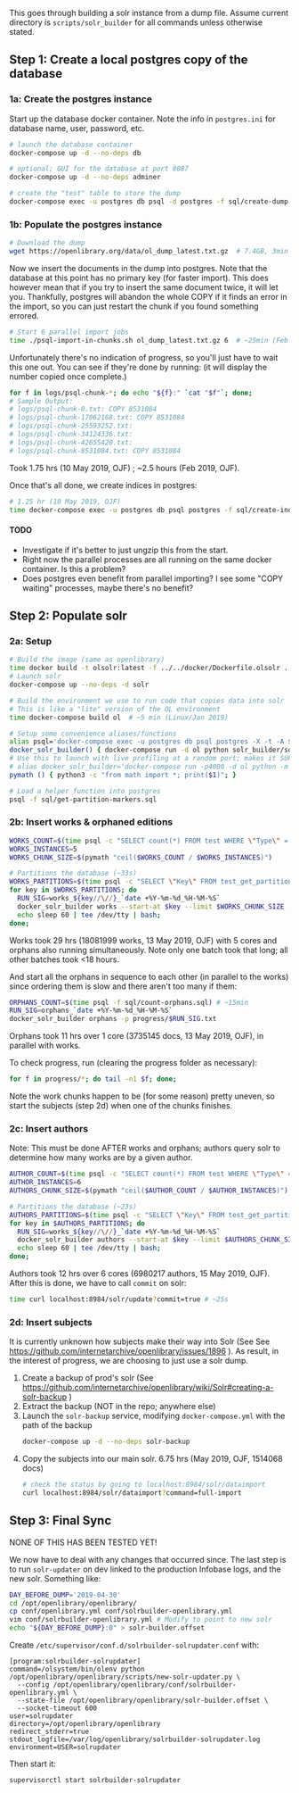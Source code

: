 This goes through building a solr instance from a dump file. Assume current directory is `scripts/solr_builder` for all commands unless otherwise stated.

## Step 1: Create a local postgres copy of the database

### 1a: Create the postgres instance

Start up the database docker container. Note the info in `postgres.ini` for database name, user, password, etc.

```bash
# launch the database container
docker-compose up -d --no-deps db

# optional; GUI for the database at port 8087
docker-compose up -d --no-deps adminer

# create the "test" table to store the dump
docker-compose exec -u postgres db psql -d postgres -f sql/create-dump-table.sql
```

### 1b: Populate the postgres instance

```bash
# Download the dump
wget https://openlibrary.org/data/ol_dump_latest.txt.gz  # 7.4GB, 3min (10 May 2019, OJF); 7.3GB, 6.5min (Feb 2019, OJF)
```

Now we insert the documents in the dump into postgres. Note that the database at this point has no primary key (for faster import). This does however mean that if you try to insert the same document twice, it will let you. Thankfully, postgres will abandon the whole COPY if it finds an error in the import, so you can just restart the chunk if you found something errored.

```bash
# Start 6 parallel import jobs
time ./psql-import-in-chunks.sh ol_dump_latest.txt.gz 6  # ~25min (Feb 2019, OJF)
```

Unfortunately there's no indication of progress, so you'll just have to wait this one out. You can see if they're done by running: (it will display the number copied once complete.)

```bash
for f in logs/psql-chunk-*; do echo "${f}:" `cat "$f"`; done;
# Sample Output:
# logs/psql-chunk-0.txt: COPY 8531084
# logs/psql-chunk-17062168.txt: COPY 8531084
# logs/psql-chunk-25593252.txt:
# logs/psql-chunk-34124336.txt:
# logs/psql-chunk-42655420.txt:
# logs/psql-chunk-8531084.txt: COPY 8531084
```

Took 1.75 hrs (10 May 2019, OJF) ; ~2.5 hours (Feb 2019, OJF).

Once that's all done, we create indices in postgres:

```bash
# 1.25 hr (10 May 2019, OJF)
time docker-compose exec -u postgres db psql postgres -f sql/create-indices.sql | ts '[%Y-%m-%d %H:%M:%S]'
```

#### TODO
- Investigate if it's better to just ungzip this from the start.
- Right now the parallel processes are all running on the same docker container. Is this a problem?
- Does postgres even benefit from parallel importing? I see some "COPY waiting" processes, maybe there's no benefit?

## Step 2: Populate solr

### 2a: Setup

```bash
# Build the image (same as openlibrary)
time docker build -t olsolr:latest -f ../../docker/Dockerfile.olsolr ../../
# Launch solr
docker-compose up --no-deps -d solr

# Build the environment we use to run code that copies data into solr
# This is like a "lite" version of the OL environment
time docker-compose build ol  # ~5 min (Linux/Jan 2019)

# Setup some convenience aliases/functions
alias psql='docker-compose exec -u postgres db psql postgres -X -t -A $1'
docker_solr_builder() { docker-compose run -d ol python solr_builder/solr_builder.py $@; }
# Use this to launch with live profiling at a random port; makes it SUPER easy to check progress/bottlenecks
# alias docker_solr_builder='docker-compose run -p4000 -d ol python -m cprofilev -a 0.0.0.0 solr_builder.py $1'
pymath () { python3 -c "from math import *; print($1)"; }

# Load a helper function into postgres
psql -f sql/get-partition-markers.sql
```

### 2b: Insert works & orphaned editions

```bash
WORKS_COUNT=$(time psql -c "SELECT count(*) FROM test WHERE \"Type\" = '/type/work'") # ~10min
WORKS_INSTANCES=5
WORKS_CHUNK_SIZE=$(pymath "ceil($WORKS_COUNT / $WORKS_INSTANCES)")

# Partitions the database (~33s)
WORKS_PARTITIONS=$(time psql -c "SELECT \"Key\" FROM test_get_partition_markers('/type/work', $WORKS_CHUNK_SIZE);")
for key in $WORKS_PARTITIONS; do
  RUN_SIG=works_${key//\//}_`date +%Y-%m-%d_%H-%M-%S`
  docker_solr_builder works --start-at $key --limit $WORKS_CHUNK_SIZE -p progress/$RUN_SIG.txt
  echo sleep 60 | tee /dev/tty | bash;
done;
```

Works took 29 hrs (18081999 works, 13 May 2019, OJF) with 5 cores and orphans also running simultaneously. Note only one batch took that long; all other batches took <18 hours.

And start all the orphans in sequence to each other (in parallel to the works) since ordering them is slow and there aren't too many if them:

```bash
ORPHANS_COUNT=$(time psql -f sql/count-orphans.sql) # ~15min
RUN_SIG=orphans_`date +%Y-%m-%d_%H-%M-%S`
docker_solr_builder orphans -p progress/$RUN_SIG.txt
```

Orphans took 11 hrs over 1 core (3735145 docs, 13 May 2019, OJF), in parallel with works.

To check progress, run (clearing the progress folder as necessary):

```bash
for f in progress/*; do tail -n1 $f; done;
```

Note the work chunks happen to be (for some reason) pretty uneven, so start the subjects (step 2d) when one of the chunks finishes.

### 2c: Insert authors

Note: This must be done AFTER works and orphans; authors query solr to determine how many works are by a given author.

```bash
AUTHOR_COUNT=$(time psql -c "SELECT count(*) FROM test WHERE \"Type\" = '/type/author'") # ~25s
AUTHOR_INSTANCES=6
AUTHORS_CHUNK_SIZE=$(pymath "ceil($AUTHOR_COUNT / $AUTHOR_INSTANCES)")

# Partitions the database (~23s)
AUTHORS_PARTITIONS=$(time psql -c "SELECT \"Key\" FROM test_get_partition_markers('/type/author', $AUTHORS_CHUNK_SIZE)")
for key in $AUTHORS_PARTITIONS; do
  RUN_SIG=works_${key//\//}_`date +%Y-%m-%d_%H-%M-%S`
  docker_solr_builder authors --start-at $key --limit $AUTHORS_CHUNK_SIZE -p progress/$RUN_SIG.txt
  echo sleep 60 | tee /dev/tty | bash;
done;
```

Authors took 12 hrs over 6 cores (6980217 authors, 15 May 2019, OJF). After this is done, we have to call `commit` on solr:

```bash
time curl localhost:8984/solr/update?commit=true # ~25s
```

### 2d: Insert subjects

It is currently unknown how subjects make their way into Solr (See See https://github.com/internetarchive/openlibrary/issues/1896 ). As result, in the interest of progress, we are choosing to just use a solr dump.

1. Create a backup of prod's solr (See https://github.com/internetarchive/openlibrary/wiki/Solr#creating-a-solr-backup )
2. Extract the backup (NOT in the repo; anywhere else)
3. Launch the `solr-backup` service, modifying `docker-compose.yml` with the path of the backup
    ```bash
    docker-compose up -d --no-deps solr-backup
    ```
4. Copy the subjects into our main solr. 6.75 hrs (May 2019, OJF, 1514068 docs)
    ```bash
    # check the status by going to localhost:8984/solr/dataimport
    curl localhost:8984/solr/dataimport?command=full-import
    ```

## Step 3: Final Sync

NONE OF THIS HAS BEEN TESTED YET!

We now have to deal with any changes that occurred since. The last step is to run `solr-updater` on dev linked to the production Infobase logs, and the new solr. Something like:

```bash
DAY_BEFORE_DUMP='2019-04-30'
cd /opt/openlibrary/openlibrary/
cp conf/openlibrary.yml conf/solrbuilder-openlibrary.yml
vim conf/solrbuilder-openlibrary.yml # Modify to point to new solr
echo "${DAY_BEFORE_DUMP}:0" > solr-builder.offset
```

Create `/etc/supervisor/conf.d/solrbuilder-solrupdater.conf` with:
```
[program:solrbuilder-solrupdater]
command=/olsystem/bin/olenv python /opt/openlibrary/openlibrary/scripts/new-solr-updater.py \
  --config /opt/openlibrary/openlibrary/conf/solrbuilder-openlibrary.yml \
  --state-file /opt/openlibrary/openlibrary/solr-builder.offset \
  --socket-timeout 600
user=solrupdater
directory=/opt/openlibrary/openlibrary
redirect_stderr=true
stdout_logfile=/var/log/openlibrary/solrbuilder-solrupdater.log
environment=USER=solrupdater
```

Then start it:

```bash
supervisorctl start solrbuilder-solrupdater
```